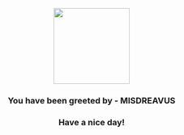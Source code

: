 <p align="center">
            <img src="https://raw.githubusercontent.com/PokeAPI/sprites/master/sprites/pokemon/200.png" width="150" height="150">
          </p>
          <h3 align="center">You have been greeted by - <b>MISDREAVUS</b></h3>
          <h3 align="center">Have a nice day!</h3>
